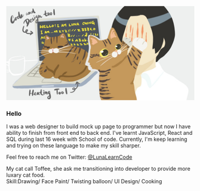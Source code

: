 <img src="https://raw.githubusercontent.com/LunaChong/LunaChong/main/fun_fact.jpeg"/>

<br/>

### Hello 
I was a web designer to build mock up page to programmer but now I have ability to finish from front end to back end.
I've learnt JavaScript, React and SQL during last 16 week with School of code.
Currently, I'm keep learning and trying on these language to make my skill sharper.

Feel free to reach me on Twitter: <a href="https://twitter.com/LunaLearnCode" target="blank">@LunaLearnCode</a>

My cat call Toffee, she ask me transitioning into developer to provide more luxary cat food.<br>
Skill:Drawing/ Face Paint/ Twisting balloon/ UI Design/ Cooking

